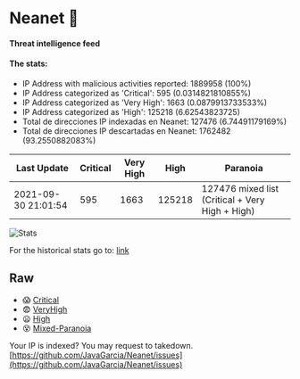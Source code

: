 # Neanet :hocho:
#### Threat intelligence feed
#### The stats:

- IP Address with malicious activities reported: 1889958 (100%)
- IP Address categorized as 'Critical':  595 (0.0314821810855%)
- IP Address categorized as 'Very High':  1663 (0.0879913733533%)
- IP Address categorized as 'High':  125218 (6.62543823725)
- Total de direcciones IP indexadas en Neanet:  127476 (6.74491179169%)
- Total de direcciones IP descartadas en Neanet:  1762482 (93.2550882083%)

| Last Update | Critical | Very High | High | Paranoia |
| --- | --- | --- | --- | --- |
| 2021-09-30 21:01:54 | 595 | 1663 | 125218 | 127476 mixed list (Critical + Very High + High)|

![Stats](https://docs.google.com/spreadsheets/d/e/2PACX-1vSnaNMIXVabIpDJjufMlzH7poXnshF3mgd8Is1g9ytUEzVsP5my4Trn8f-xkoLLQ38xpL3HtmUexLo6/pubchart?oid=501124687&format=image)

For the historical stats go to: [link](/stats.csv)
## Raw
- :scream: [Critical](https://raw.githubusercontent.com/JavaGarcia/Neanet/master/blacklists/neanet_critical.txt)
- :fearful: [VeryHigh](https://raw.githubusercontent.com/JavaGarcia/Neanet/master/blacklists/neanet_veryHigh.txtt)
- :frowning: [High](https://raw.githubusercontent.com/JavaGarcia/Neanet/master/blacklists/neanet_high.txt)
- :dizzy_face: [Mixed-Paranoia](https://raw.githubusercontent.com/JavaGarcia/Neanet/master/blacklists/neanet_all.txt)


Your IP is indexed? You may request to takedown. [https://github.com/JavaGarcia/Neanet/issues](https://github.com/JavaGarcia/Neanet/issues)



















































































































































































































































































































































































































































































































































































































































































































































































































































































































































































































































































































































































































































































































































































































































































































































































































































































































































































































































































































































































































































































































































































































































































































































































































































































































































































































































































































































































































































































































































































































































































































































































































































































































































































































































































































































































































































































































































































































































































































































































































































































































































































































































































































































































































































































































































































































































































































































































































































































































































































































































































































































































































































































































































































































































































































































































































































































































































































































































































































































































































































































































































































































































































































































































































































































































































































































































































































































































































































































































































































































































































































































































































































































































































































































































































































































































































































































































































































































































































































































































































































































































































































































































































































































































































































































































































































































































































































































































































































































































































































































































































































































































































































































































































